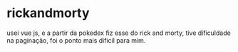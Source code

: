 # rickandmorty

usei vue js, e a partir da pokedex fiz esse do rick and morty, tive dificuldade na paginação, foi o ponto mais dificil para mim.
